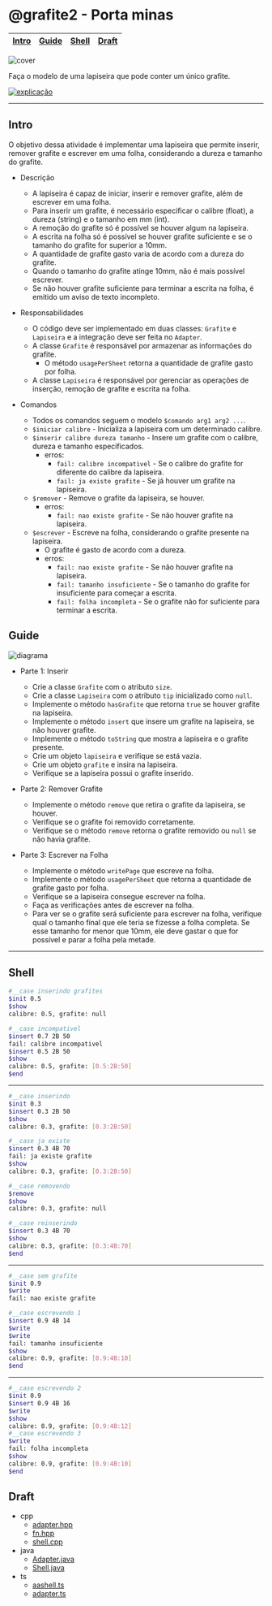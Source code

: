 # @grafite2 - Porta minas

<!-- toch -->
[Intro](#intro) | [Guide](#guide) | [Shell](#shell) | [Draft](#draft)
-- | -- | -- | --
<!-- toch -->

![cover](cover.jpg)

Faça o modelo de uma lapiseira que pode conter um único grafite.

[![explicação](../../pages/images/explicacao.png)](https://youtu.be/LvZODN2rL6s)

***

## Intro

O objetivo dessa atividade é implementar uma lapiseira que permite inserir, remover grafite e escrever em uma folha, considerando a dureza e tamanho do grafite.

- Descrição
  - A lapiseira é capaz de iniciar, inserir e remover grafite, além de escrever em uma folha.
  - Para inserir um grafite, é necessário especificar o calibre (float), a dureza (string) e o tamanho em mm (int).
  - A remoção do grafite só é possível se houver algum na lapiseira.
  - A escrita na folha só é possível se houver grafite suficiente e se o tamanho do grafite for superior a 10mm.
  - A quantidade de grafite gasto varia de acordo com a dureza do grafite.
  - Quando o tamanho do grafite atinge 10mm, não é mais possível escrever.
  - Se não houver grafite suficiente para terminar a escrita na folha, é emitido um aviso de texto incompleto.

- Responsabilidades
  - O código deve ser implementado em duas classes: `Grafite` e `Lapiseira` e a integração deve ser feita no `Adapter`.
  - A classe `Grafite` é responsável por armazenar as informações do grafite.
    - O método `usagePerSheet` retorna a quantidade de grafite gasto por folha.
  - A classe `Lapiseira` é responsável por gerenciar as operações de inserção, remoção de grafite e escrita na folha.

- Comandos
  - Todos os comandos seguem o modelo `$comando arg1 arg2 ...`.
  - `$iniciar calibre` - Inicializa a lapiseira com um determinado calibre.
  - `$inserir calibre dureza tamanho` - Insere um grafite com o calibre, dureza e tamanho especificados.
    - erros:
      - `fail: calibre incompativel` - Se o calibre do grafite for diferente do calibre da lapiseira.
      - `fail: ja existe grafite` - Se já houver um grafite na lapiseira.
  - `$remover` - Remove o grafite da lapiseira, se houver.
    - erros:
      - `fail: nao existe grafite` - Se não houver grafite na lapiseira.
  - `$escrever` - Escreve na folha, considerando o grafite presente na lapiseira.
    - O grafite é gasto de acordo com a dureza.
    - erros:
      - `fail: nao existe grafite` - Se não houver grafite na lapiseira.
      - `fail: tamanho insuficiente` - Se o tamanho do grafite for insuficiente para começar a escrita.
      - `fail: folha incompleta` - Se o grafite não for suficiente para terminar a escrita.

## Guide

![diagrama](diagrama.png)

- Parte 1: Inserir
  - Crie a classe `Grafite` com o atributo `size`.
  - Crie a classe `Lapiseira` com o atributo `tip` inicializado como `null`.
  - Implemente o método `hasGrafite` que retorna `true` se houver grafite na lapiseira.
  - Implemente o método `insert` que insere um grafite na lapiseira, se não houver grafite.
  - Implemente o método `toString` que mostra a lapiseira e o grafite presente.
  - Crie um objeto `lapiseira` e verifique se está vazia.
  - Crie um objeto `grafite` e insira na lapiseira.
  - Verifique se a lapiseira possui o grafite inserido.

- Parte 2: Remover Grafite
  - Implemente o método `remove` que retira o grafite da lapiseira, se houver.
  - Verifique se o grafite foi removido corretamente.
  - Verifique se o método `remove` retorna o grafite removido ou `null` se não havia grafite.

- Parte 3: Escrever na Folha
  - Implemente o método `writePage` que escreve na folha.
  - Implemente o método `usagePerSheet` que retorna a quantidade de grafite gasto por folha.
  - Verifique se a lapiseira consegue escrever na folha.
  - Faça as verificações antes de escrever na folha.
  - Para ver se o grafite será suficiente para escrever na folha, verifique qual o tamanho final que ele teria se fizesse a folha completa. Se esse tamanho for menor que 10mm, ele deve gastar o que for possível e parar a folha pela metade.

***

## Shell

```bash
#__case inserindo grafites
$init 0.5
$show
calibre: 0.5, grafite: null

#__case incompativel
$insert 0.7 2B 50
fail: calibre incompativel
$insert 0.5 2B 50
$show
calibre: 0.5, grafite: [0.5:2B:50]
$end
```

***

```bash
#__case inserindo
$init 0.3
$insert 0.3 2B 50
$show
calibre: 0.3, grafite: [0.3:2B:50]

#__case ja existe
$insert 0.3 4B 70
fail: ja existe grafite
$show
calibre: 0.3, grafite: [0.3:2B:50]

#__case removendo
$remove
$show
calibre: 0.3, grafite: null

#__case reinserindo
$insert 0.3 4B 70
$show
calibre: 0.3, grafite: [0.3:4B:70]
$end
```

***

```bash
#__case sem grafite
$init 0.9
$write
fail: nao existe grafite

#__case escrevendo 1
$insert 0.9 4B 14
$write
$write
fail: tamanho insuficiente
$show
calibre: 0.9, grafite: [0.9:4B:10]
$end
```

***

```bash
#__case escrevendo 2
$init 0.9
$insert 0.9 4B 16
$write
$show
calibre: 0.9, grafite: [0.9:4B:12]
#__case escrevendo 3
$write
fail: folha incompleta
$show
calibre: 0.9, grafite: [0.9:4B:10]
$end
```


## Draft

<!-- links .cache/draft -->
- cpp
  - [adapter.hpp](.cache/draft/cpp/adapter.hpp)
  - [fn.hpp](.cache/draft/cpp/fn.hpp)
  - [shell.cpp](.cache/draft/cpp/shell.cpp)
- java
  - [Adapter.java](.cache/draft/java/Adapter.java)
  - [Shell.java](.cache/draft/java/Shell.java)
- ts
  - [aashell.ts](.cache/draft/ts/aashell.ts)
  - [adapter.ts](.cache/draft/ts/adapter.ts)
<!-- links -->
